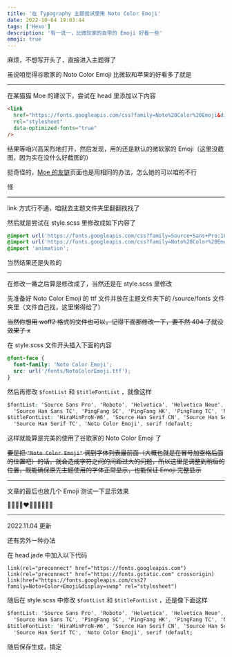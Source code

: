 ```yaml
---
title: '在 Typography 主题尝试使用 Noto Color Emoji'
date: 2022-10-04 19:03:44
tags: ['Hexo']
description: '有一说一，比微软家的自带的 Emoji 好看一些'
emoji: true
---
```


麻烦，不想写开头了，直接进入主题得了

虽说咱觉得谷歌家的 Noto Color Emoji 比微软和苹果的好看多了就是

---

在某猫猫 Moe 的建议下，尝试在 head 里添加以下内容

```html
<link
  href="https://fonts.googleapis.com/css?family=Noto%20Color%20Emoji&display=swap"
  rel="stylesheet"
  data-optimized-fonts="true"
/>
```

结果等咱兴高采烈地打开，然后发现，用的还是默认的微软家的 Emoji（这里没截图，因为实在没什么好截图的）

挺奇怪的，[Moe 的友链](https://moe23333.vercel.app)页面也是用相同的办法，怎么她的可以咱的不行

怪

---

link 方式行不通，咱就去主题文件夹里翻翻找找了

然后就是尝试在 style.scss 里修改成如下内容了

```css
@import url('https://fonts.googleapis.com/css?family=Source+Sans+Pro:100,300,400,600');
@import url('https://fonts.googleapis.com/css?family=Noto%20Color%20Emoji&display=swap');
@import 'animation';
```

当然结果还是失败的

---

在修改一番之后算是修改成了，当然还是在 style.scss 里修改

先准备好 Noto Color Emoji 的 ttf 文件并放在主题文件夹下的 /source/fonts 文件夹里（文件自己找，这里懒得给了）

~~当然你想用 woff2 格式的文件也可以，记得下面那修改一下，要不然 404 了就没效果了 x~~

在 style.scss 文件开头插入下面的内容

```css
@font-face {
  font-family: 'Noto Color Emoji';
  src: url('/fonts/NotoColorEmoji.ttf');
}
```

然后再修改 `$fontList` 和 `$titleFontList` ，就像这样

```css
$fontList: 'Source Sans Pro', 'Roboto', 'Helvetica', 'Helvetica Neue', 'Source Han Sans SC',
  'Source Han Sans TC', 'PingFang SC', 'PingFang HK', 'PingFang TC', 'Noto Color Emoji', sans-serif !default;
$titleFontList: 'HiraMinProN-W6', 'Source Han Serif CN', 'Source Han Serif SC',
  'Source Han Serif TC', 'Noto Color Emoji', serif !default;
```

这样就能算是完美的使用了谷歌家的 Noto Color Emoji 了

~~要是把 `"Noto Color Emoji"` 调到字体列表最前面（大概也就是在冒号加空格后面的位置吧）的话，就会造成字符之间的间距过大的问题，所以这里是调整到稍后的位置，既能确保原先主题使用的字体正常显示，也能保证 Emoji 完整显示~~

---

文章的最后也放几个 Emoji 测试一下显示效果

🌌🍥😊🤣❤️🥰😶‍🌫️🙄🤤😇

---

2022.11.04 更新

还有另外一种办法

在 head.jade 中加入以下代码

```jade
link(rel="preconnect" href="https://fonts.googleapis.com")
link(rel="preconnect" href="https://fonts.gstatic.com" crossorigin)
link(href="https://fonts.googleapis.com/css2?family=Noto+Color+Emoji&display=swap" rel="stylesheet")
```

随后在 style.scss 中修改 `$fontList` 和 `$titleFontList` ，还是像下面这样

```css
$fontList: 'Source Sans Pro', 'Roboto', 'Helvetica', 'Helvetica Neue', 'Source Han Sans SC',
  'Source Han Sans TC', 'PingFang SC', 'PingFang HK', 'PingFang TC', 'Noto Color Emoji', sans-serif !default;
$titleFontList: 'HiraMinProN-W6', 'Source Han Serif CN', 'Source Han Serif SC',
  'Source Han Serif TC', 'Noto Color Emoji', serif !default;
```

随后保存生成，搞定
